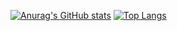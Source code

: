 

[![Anurag's GitHub stats](https://github-readme-stats.vercel.app/api?username=joaomcouto)](https://github.com/anuraghazra/github-readme-stats)
[![Top Langs](https://github-readme-stats.vercel.app/api/top-langs/?username=joamcouto)](https://github.com/anuraghazra/github-readme-stats)

<!--
**joaomcouto/joaomcouto** is a ✨ _special_ ✨ repository because its `README.md` (this file) appears on your GitHub profile.

Here are some ideas to get you started:

- 🔭 I’m currently working on ...
- 🌱 I’m currently learning ...
- 👯 I’m looking to collaborate on ...
- 🤔 I’m looking for help with ...
- 💬 Ask me about ...
- 📫 How to reach me: ...
- 😄 Pronouns: ...
- ⚡ Fun fact: ...
-->
